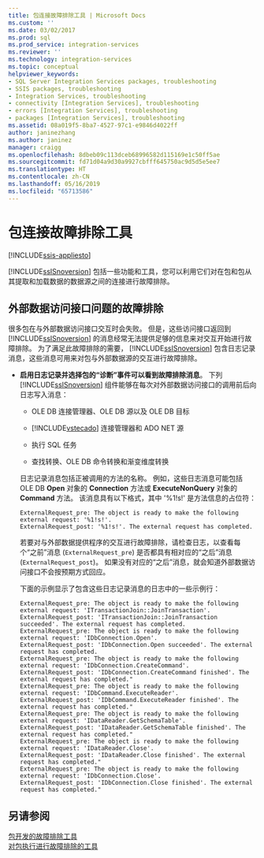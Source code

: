 ```yaml
---
title: 包连接故障排除工具 | Microsoft Docs
ms.custom: ''
ms.date: 03/02/2017
ms.prod: sql
ms.prod_service: integration-services
ms.reviewer: ''
ms.technology: integration-services
ms.topic: conceptual
helpviewer_keywords:
- SQL Server Integration Services packages, troubleshooting
- SSIS packages, troubleshooting
- Integration Services, troubleshooting
- connectivity [Integration Services], troubleshooting
- errors [Integration Services], troubleshooting
- packages [Integration Services], troubleshooting
ms.assetid: 08a019f5-8ba7-4527-97c1-e9846d4022ff
author: janinezhang
ms.author: janinez
manager: craigg
ms.openlocfilehash: 8dbeb09c113dceb68996582d115169e1c50ff5ae
ms.sourcegitcommit: fd71d04a9d30a9927cbfff645750ac9d5d5e5ee7
ms.translationtype: HT
ms.contentlocale: zh-CN
ms.lasthandoff: 05/16/2019
ms.locfileid: "65713586"
---
```

# <a name="troubleshooting-tools-for-package-connectivity"></a>包连接故障排除工具

[!INCLUDE[ssis-appliesto](../../includes/ssis-appliesto-ssvrpluslinux-asdb-asdw-xxx.md)]


[!INCLUDE[ssISnoversion](../../includes/ssisnoversion-md.md)] 包括一些功能和工具，您可以利用它们对在包和包从其提取和加载数据的数据源之间的连接进行故障排除。  
  
## <a name="troubleshooting-issues-with-external-data-providers"></a>外部数据访问接口问题的故障排除  
 很多包在与外部数据访问接口交互时会失败。 但是，这些访问接口返回到 [!INCLUDE[ssISnoversion](../../includes/ssisnoversion-md.md)] 的消息经常无法提供足够的信息来对交互开始进行故障排除。 为了满足此故障排除的需要， [!INCLUDE[ssISnoversion](../../includes/ssisnoversion-md.md)] 包含日志记录消息，这些消息可用来对包与外部数据源的交互进行故障排除。  
  
-   **启用日志记录并选择包的“诊断”事件可以看到故障排除消息**。 下列 [!INCLUDE[ssISnoversion](../../includes/ssisnoversion-md.md)] 组件能够在每次对外部数据访问接口的调用前后向日志写入消息：  
  
    -   OLE DB 连接管理器、OLE DB 源以及 OLE DB 目标  
  
    -   [!INCLUDE[vstecado](../../includes/vstecado-md.md)] 连接管理器和 ADO NET 源  
  
    -   执行 SQL 任务  
  
    -   查找转换、OLE DB 命令转换和渐变维度转换  
  
     日志记录消息包括正被调用的方法的名称。 例如，这些日志消息可能包括 OLE DB **Open** 对象的 **Connection** 方法或 **ExecuteNonQuery** 对象的 **Command** 方法。 该消息具有以下格式，其中 '%1!s!'  是方法信息的占位符：  
  
    ```  
    ExternalRequest_pre: The object is ready to make the following external request: '%1!s!'.  
    ExternalRequest_post: '%1!s!'. The external request has completed.  
    ```  
  
     若要对与外部数据提供程序的交互进行故障排除，请检查日志，以查看每个“之前”消息 (`ExternalRequest_pre`) 是否都具有相对应的“之后”消息 (`ExternalRequest_post`)。 如果没有对应的“之后”消息，就会知道外部数据访问接口不会按预期方式回应。  
  
     下面的示例显示了包含这些日志记录消息的日志中的一些示例行：  
  
    ```  
    ExternalRequest_pre: The object is ready to make the following external request: 'ITransactionJoin::JoinTransaction'.  
    ExternalRequest_post: 'ITransactionJoin::JoinTransaction succeeded'. The external request has completed.  
    ExternalRequest_pre: The object is ready to make the following external request: 'IDbConnection.Open'.  
    ExternalRequest_post: 'IDbConnection.Open succeeded'. The external request has completed.  
    ExternalRequest_pre: The object is ready to make the following external request: 'IDbConnection.CreateCommand'.  
    ExternalRequest_post: 'IDbConnection.CreateCommand finished'. The external request has completed."  
    ExternalRequest_pre: The object is ready to make the following external request: 'IDbCommand.ExecuteReader'.  
    ExternalRequest_post: 'IDbCommand.ExecuteReader finished'. The external request has completed."  
    ExternalRequest_pre: The object is ready to make the following external request: 'IDataReader.GetSchemaTable'.  
    ExternalRequest_post: 'IDataReader.GetSchemaTable finished'. The external request has completed."  
    ExternalRequest_pre: The object is ready to make the following external request: 'IDataReader.Close'.  
    ExternalRequest_post: 'IDataReader.Close finished'. The external request has completed."  
    ExternalRequest_pre: The object is ready to make the following external request: 'IDbConnection.Close'.  
    ExternalRequest_post: 'IDbConnection.Close finished'. The external request has completed."  
    ```  
  
## <a name="see-also"></a>另请参阅  
 [包开发的故障排除工具](../../integration-services/troubleshooting/troubleshooting-tools-for-package-development.md)   
 [对包执行进行故障排除的工具](../../integration-services/troubleshooting/troubleshooting-tools-for-package-execution.md)  
  
  
